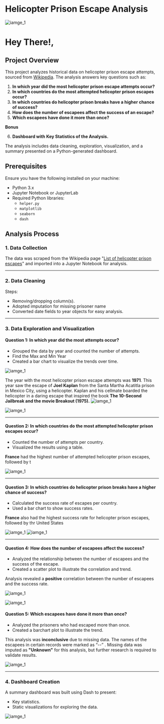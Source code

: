 # Helicopter Prison Escape Analysis

![iamge_1](./images2/prisonbreak.jpg)

# Hey There!,

## Project Overview
This project analyzes historical data on helicopter prison escape attempts, sourced from [Wikipedia](https://en.wikipedia.org/wiki/List_of_helicopter_prison_escapes#Actual_attempts). The analysis answers key questions such as:

1. **In which year did the most helicopter prison escape attempts occur?**
2. **In which countries do the most attempted helicopter prison escapes occur?**
3. **In which countries do helicopter prison breaks have a higher chance of success?**
4. **How does the number of escapees affect the success of an escape?**
5. **Which escapees have done it more than once?**
   
  **Bonus**
  
6. **Dashboard with Key Statistics of the Analysis.**


The analysis includes data cleaning, exploration, visualization, and a summary presented on a Python-generated dashboard.

## Prerequisites
Ensure you have the following installed on your machine:

- Python 3.x
- Jupyter Notebook or JupyterLab
- Required Python libraries:
  - `helper.py` 
  - `matplotlib`
  - `seaborn`
  - `dash`
 
## Analysis Process

### 1. Data Collection
The data was scraped from the Wikipedia page "[List of helicopter prison escapes](https://en.wikipedia.org/wiki/List_of_helicopter_prison_escapes#Actual_attempts)" and imported into a Jupyter Notebook for analysis.

---

### 2. Data Cleaning
Steps:
- Removing/dropping column(s).
- Adopted imputation for missing prisoner name
- Converted date fields to year objects for easy analysis.
  
---
### 3. Data Exploration and Visualization

#### Question 1: In which year did the most attempts occur?
- Grouped the data by year and counted the number of attempts.
- Find the Max and Min Year
- Created a bar chart to visualize the trends over time.

![iamge_1](./images2/stat.png)

The year with the most helicopter prison escape attempts was **1971**. This year saw the escape of **Joel Kaplan** from the Santa Martha Acatitla prison in Mexico City, using a helicopter. Kaplan and his cellmate boarded the helicopter in a daring escape that inspired the book **The 10-Second Jailbreak and the movie Breakout (1975).**
![iamge_1](./images2/movieposter.jpg)


![iamge_1](./images2/image0.png)

---

#### Question 2: In which countries do the most attempted helicopter prison escapes occur?
- Counted the number of attempts per country.
- Visualized the results using a table.

**France** had the highest number of attempted helicopter prison escapes, followed by t

![iamge_1](./images2/image4.png)

---

#### Question 3: In which countries do helicopter prison breaks have a higher chance of success?
- Calculated the success rate of escapes per country.
- Used a bar chart to show success rates.

**France** also had the highest success rate for helicopter prison escapes, followed by thr United States

![iamge_1](./images2/france.png)
![iamge_1](./images2/image1.png)

---

#### Question 4: How does the number of escapees affect the success?
- Analyzed the relationship between the number of escapees and the success of the escape.
- Created a scatter plot to illustrate the correlation and trend.

Analysis revealed a **positive** correlation between the number of escapees and the success rate.

![iamge_1](./images2/table.png)

![iamge_1](./images2/image2.png)


#### Question 5: Which escapees have done it more than once?
- Analyzed the prisoners who had escaped more than once.
- Created a barchart plot to illustrate the trend.

This analysis was **inconclusive** due to missing data. The names of the escapees in certain records were marked as “--” .
Missing data was imputed as **"Unknown"** for this analysis, but further research is required to validate results.

![iamge_1](./images2/image3.png) 

---

### 4. Dashboard Creation
A summary dashboard was built using Dash to present:
- Key statistics.
- Static visualizations for exploring the data.

![iamge_1](./images2/download.png)
